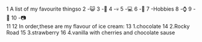 1   A list of my favourite thingso
2  -😺
3   -🙉
4   -💀
5   -💻
6  -👳
7   -Hobbies
8     -⌚
9      -💇
10    -📷  
11
12  In order,these are my flavour of ice cream:
13 1.chocolate
14 2.Rocky Road
15 3.strawberry
16 4.vanilla with cherries and chocolate sause
